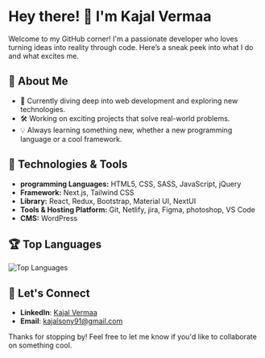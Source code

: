 # Hey there! 👋 I'm Kajal Vermaa

Welcome to my GitHub corner! I'm a passionate developer who loves turning ideas into reality through code. Here’s a sneak peek into what I do and what excites me.

## 🚀 About Me
- 🌱 Currently diving deep into web development and exploring new technologies.
- 🛠️ Working on exciting projects that solve real-world problems.
- 💡 Always learning something new, whether a new programming language or a cool framework.

## 🔧 Technologies & Tools
- **programming Languages:** HTML5, CSS, SASS, JavaScript, jQuery
- **Framework:** Next.js, Tailwind CSS
- **Library:** React, Redux, Bootstrap, Material UI, NextUI
- **Tools & Hosting Platform:** Git, Netlify, jira, Figma, photoshop, VS Code
- **CMS:** WordPress

## 🏆 Top Languages
![Top Languages](https://github-readme-stats.vercel.app/api/top-langs/?username=Kajalvermaa&layout=compact&theme=radical)

## 💬 Let's Connect
- **LinkedIn**: [Kajal Vermaa](https://www.linkedin.com/in/kajal-verma-2478b9218/)
- **Email**: [kajalsony91@gmail.com](mailto:kajalsony91@gmail.com)

Thanks for stopping by! Feel free to let me know if you'd like to collaborate on something cool.
